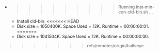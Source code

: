 * >>>>>>>>> Running inst-min-con-cld-bin.sh ...
  * Install cld-bin.
<<<<<<< HEAD
  * Disk size = 1050400K. Space Used = 12K. Runtime = 00:00:00:01.
=======
  * Disk size = 1041504K. Space Used = 12K. Runtime = 00:00:00:00.
>>>>>>> refs/remotes/origin/bullseye
